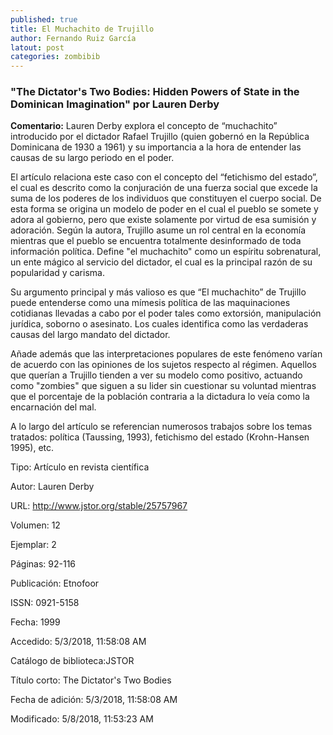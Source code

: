 ```yaml
---
published: true
title: El Muchachito de Trujillo
author: Fernando Ruiz García
latout: post
categories: zombibib
---
```

### "The Dictator's Two Bodies: Hidden Powers of State in the Dominican Imagination" por Lauren Derby


**Comentario:** Lauren Derby explora el concepto de “muchachito” introducido por el dictador Rafael Trujillo (quien gobernó en la República Dominicana de 1930 a 1961) y su importancia a la hora de entender las causas de su largo periodo en el poder.

El artículo relaciona este caso con el concepto del “fetichismo del estado”, el cual es descrito como la conjuración de una fuerza social que excede la suma de los poderes de los individuos que constituyen el cuerpo social. De esta forma se origina un modelo de poder en el cual el pueblo se somete y adora al gobierno, pero que existe solamente por virtud de esa sumisión y adoración. Según la autora, Trujillo asume un rol central en la economía mientras que el pueblo se encuentra totalmente desinformado de toda información política. Define "el muchachito" como un espíritu sobrenatural, un ente mágico al servicio del dictador, el cual es la principal razón de su popularidad y carisma.

Su argumento principal y más valioso es que “El muchachito” de Trujillo puede entenderse como una mímesis política de las maquinaciones cotidianas llevadas a cabo por el poder tales como extorsión, manipulación jurídica, soborno o asesinato. Los cuales identifica como las verdaderas causas del largo mandato del dictador.

Añade además que las interpretaciones populares de este fenómeno varían de acuerdo con las opiniones de los sujetos respecto al régimen. Aquellos que querían a Trujillo tienden a ver su modelo como positivo, actuando como "zombies" que siguen a su lider sin cuestionar su voluntad mientras que el porcentaje de la población contraria a la dictadura lo veía como la encarnación del mal.

A lo largo del artículo se referencian numerosos trabajos sobre los temas tratados: política (Taussing, 1993), fetichismo del estado (Krohn-Hansen 1995), etc.

Tipo: Artículo en revista científica

Autor: Lauren Derby

URL: http://www.jstor.org/stable/25757967

Volumen: 12

Ejemplar: 2

Páginas: 92-116

Publicación: Etnofoor

ISSN: 0921-5158

Fecha: 1999

Accedido: 5/3/2018, 11:58:08 AM

Catálogo de biblioteca:JSTOR

Título corto: The Dictator's Two Bodies

Fecha de adición: 5/3/2018, 11:58:08 AM

Modificado: 5/8/2018, 11:53:23 AM
